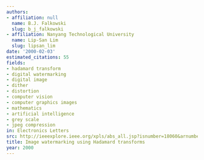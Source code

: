 ```yaml
---
authors:
- affiliation: null
  name: B.J. Falkowski
  slug: b_j_falkowski
- affiliation: Nanyang Technological University
  name: Lip-San Lim
  slug: lipsan_lim
date: '2000-02-03'
estimated_citations: 55
fields:
- hadamard transform
- digital watermarking
- digital image
- dither
- distortion
- computer vision
- computer graphics images
- mathematics
- artificial intelligence
- grey scale
- jpeg compression
in: Electronics Letters
src: http://ieeexplore.ieee.org/xpls/abs_all.jsp?isnumber=18060&arnumber=836540&count=61&index=11
title: Image watermarking using Hadamard transforms
year: 2000
---
```

